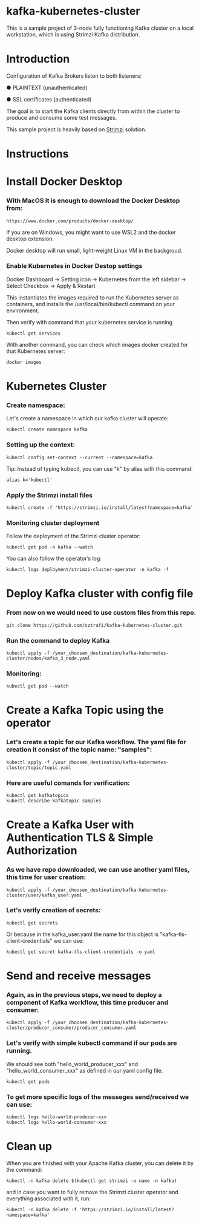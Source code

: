 # kafka-kubernetes-cluster
This is a sample project of 3-node fully functioning Kafka cluster on a local workstation, which is using Strimzi Kafka distribution.

# Introduction

Configuration of Kafka Brokers listen to both listeners:

● PLAINTEXT (unauthenticated)

● SSL certificates (authenticated)

The goal is to start the Kafka clients directly from within the cluster to produce and consume some test messages.

This sample project is heavily based on [Strimzi](https://strimzi.io/) solution.

# Instructions

# Install Docker Desktop

### With MacOS it is enough to download the Docker Desktop from:

   ```
   https://www.docker.com/products/docker-desktop/
   ```

If you are on Windows, you might want to use WSL2 and the docker desktop extension.

Docker desktop will run small, light-weight Linux VM in the backgroud.


### Enable Kubernetes in Docker Destop settings

Docker Dashboard -> Setting icon -> Kubernetes from the left sidebar -> Select Checkbox -> Apply & Restart

This instantiates the images required to run the Kubernetes server as containers, and installs the /usr/local/bin/kubectl command on your environment.

Then verify with command that your kubernetes service is running

   ```
   kubectl get services
   ```

With another command, you can check which images docker created for that Kubernetes server:

   ```
   docker images
   ```

# Kubernetes Cluster

### Create namespace:

Let's create a namespace in which our kafka cluster will operate:

   ```
   kubectl create namespace kafka
   ```
### Setting up the context:

   ```
   kubectl config set-context --current --namespace=kafka
   ```

Tip:
Instead of typing kubectl, you can use "k" by alias with this command:

   ```
   alias k='kubectl' 
   ```

### Apply the Strimzi install files


   ```
   kubectl create -f 'https://strimzi.io/install/latest?namespace=kafka’
   ```

### Monitoring cluster deployment

Follow the deployment of the Strimzi cluster operator:


   ```
   kubectl get pod -n kafka --watch
   ```

You can also follow the operator’s log:


   ```
   kubectl logs deployment/strimzi-cluster-operator -n kafka -f
   ```

# Deploy Kafka cluster with config file

### From now on we would need to use custom files from this repo. 


   ```
   git clone https://github.com/sztrafi/kafka-kubernetes-cluster.git
   ```

### Run the command to deploy Kafka 

   ```
   kubectl apply -f /your_choosen_destination/kafka-kubernetes-cluster/nodes/kafka_3_node.yaml
   ```

### Monitoring:

   ```
   kubectl get pod --watch
   ```

# Create a Kafka Topic using the operator

### Let's create a topic for our Kafka workflow. The yaml file for creation it consist of the topic name: "samples":

   ```
   kubectl apply -f /your_choosen_destination/kafka-kubernetes-cluster/topic/topic.yaml 
   ```
### Here are useful comands for verification:

   ```
   kubectl get kafkatopics
   kubectl describe kafkatopic samples
   ```

# Create a Kafka User with Authentication TLS & Simple Authorization

### As we have repo downloaded, we can use another yaml files, this time for user creation:

   ```
   kubectl apply -f /your_choosen_destination/kafka-kubernetes-cluster/user/kafka_user.yaml
   ```

### Let's verify creation of secrets:

   ```
   kubectl get secrets
   ```

   Or because in the kafka_user.yaml the name for this object is "kafka-tls-client-credentials" we can use:

   ```
   kubectl get secret kafka-tls-client-credentials -o yaml
   ```

# Send and receive messages

### Again, as in the previous steps, we need to deploy a component of Kafka workflow, this time producer and consumer:

   ```
   kubectl apply -f /your_choosen_destination/kafka-kubernetes-cluster/producer_consumer/producer_consumer.yaml
   ```

### Let's verify with simple kubectl command if our pods are running.
   We should see both "hello_world_producer_xxx" and "hello_world_consumer_xxx" as defined in our yaml config file.

   ```
   kubectl get pods
   ```

### To get more specific logs of the messeges send/received we can use:

   ```
   kubectl logs hello-world-producer-xxx
   kubectl logs hello-world-consumer-xxx
   ```

# Clean up 

When you are finished with your Apache Kafka cluster, you can delete it by the command:

   ```
   kubectl -n kafka delete $(kubectl get strimzi -o name -n kafka)
   ```

and in case you want to fully remove the Strimzi cluster operator and everything associated with it, run:

   ```
   kubectl -n kafka delete -f 'https://strimzi.io/install/latest?namespace=kafka'
   ```

